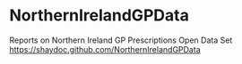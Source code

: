 # NorthernIrelandGPData
Reports on Northern Ireland GP Prescriptions Open Data Set
https://shaydoc.github.com/NorthernIrelandGPData
